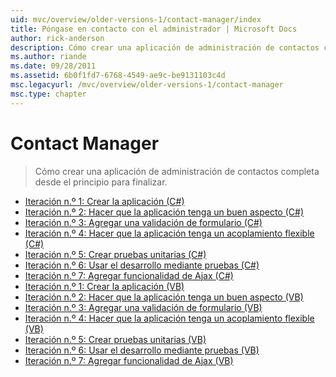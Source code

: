 ```yaml
---
uid: mvc/overview/older-versions-1/contact-manager/index
title: Póngase en contacto con el administrador | Microsoft Docs
author: rick-anderson
description: Cómo crear una aplicación de administración de contactos completa desde el principio para finalizar.
ms.author: riande
ms.date: 09/28/2011
ms.assetid: 6b0f1fd7-6768-4549-ae9c-be9131103c4d
msc.legacyurl: /mvc/overview/older-versions-1/contact-manager
msc.type: chapter
---
```

<a name="contact-manager"></a>Contact Manager
====================
> Cómo crear una aplicación de administración de contactos completa desde el principio para finalizar.


- [Iteración n.º 1: Crear la aplicación (C#)](iteration-1-create-the-application-cs.md)
- [Iteración n.º 2: Hacer que la aplicación tenga un buen aspecto (C#)](iteration-2-make-the-application-look-nice-cs.md)
- [Iteración n.º 3: Agregar una validación de formulario (C#)](iteration-3-add-form-validation-cs.md)
- [Iteración n.º 4: Hacer que la aplicación tenga un acoplamiento flexible (C#)](iteration-4-make-the-application-loosely-coupled-cs.md)
- [Iteración n.º 5: Crear pruebas unitarias (C#)](iteration-5-create-unit-tests-cs.md)
- [Iteración n.º 6: Usar el desarrollo mediante pruebas (C#)](iteration-6-use-test-driven-development-cs.md)
- [Iteración n.º 7: Agregar funcionalidad de Ajax (C#)](iteration-7-add-ajax-functionality-cs.md)
- [Iteración n.º 1: Crear la aplicación (VB)](iteration-1-create-the-application-vb.md)
- [Iteración n.º 2: Hacer que la aplicación tenga un buen aspecto (VB)](iteration-2-make-the-application-look-nice-vb.md)
- [Iteración n.º 3: Agregar una validación de formulario (VB)](iteration-3-add-form-validation-vb.md)
- [Iteración n.º 4: Hacer que la aplicación tenga un acoplamiento flexible (VB)](iteration-4-make-the-application-loosely-coupled-vb.md)
- [Iteración n.º 5: Crear pruebas unitarias (VB)](iteration-5-create-unit-tests-vb.md)
- [Iteración n.º 6: Usar el desarrollo mediante pruebas (VB)](iteration-6-use-test-driven-development-vb.md)
- [Iteración n.º 7: Agregar funcionalidad de Ajax (VB)](iteration-7-add-ajax-functionality-vb.md)

